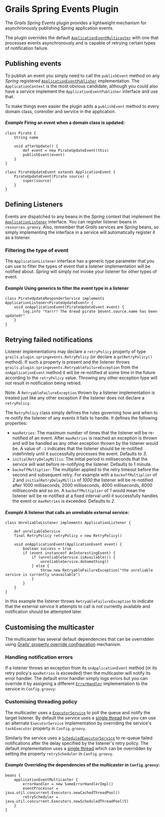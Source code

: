 # Grails Spring Events Plugin

The _Grails Spring Events_ plugin provides a lightweight mechanism for asynchronously publishing _Spring_ application events.

The plugin overrides the default [`ApplicationEventMulticaster`][7] with one that processes events asynchronously and is capable of retrying certain types of notification failure. 

## Publishing events

To publish an event you simply need to call the `publishEvent` method on any _Spring_ registered [`ApplicationEventPublisher`][8] implementation. The `ApplicationContext` is the most obvious candidate, although you could also have a service implement the `ApplicationEventPublisher` interface and use that.

To make things even easier the plugin adds a `publishEvent` method to every domain class, controller and service in the application.

#### _Example_ Firing an event when a domain class is updated:

	class Pirate {
		String name
		
		void afterUpdate() {
			def event = new PirateUpdateEvent(this)
			publishEvent(event)
		}
	}
	
	class PirateUpdateEvent extends ApplicationEvent {
		PirateUpdateEvent(Pirate source) {
			super(source)
		}
	}

## Defining Listeners

Events are dispatched to any beans in the _Spring_ context that implement the [`ApplicationListener`][9] interface. You can register listener beans in `resources.groovy`. Also, remember that _Grails_ services are _Spring_ beans, so simply implementing the interface in a service will automatically register it as a listener.

### Filtering the type of event

The `ApplicationListener` interface has a generic type parameter that you can use to filter the types of event that a listener implementation will be notified about. _Spring_ will simply not invoke your listener for other types of event.

#### _Example_ Using generics to filter the event type in a listener

	class PirateUpdateResponderService implements ApplicationListener<PirateUpdateEvent> {
		void onApplicationEvent(PirateUpdateEvent event) {
			log.info "Yarrr! The dread pirate $event.source.name has been updated!"
		}
	}

## Retrying failed notifications

Listener implementations may declare a `retryPolicy` property of type `grails.plugin.springevents.RetryPolicy` (or declare a `getRetryPolicy()` method). If such a property is present and the listener throws `grails.plugin.springevents.RetryableFailureException` from the `onApplicationEvent` method it will be re-notified at some time in the future according to the `retryPolicy` value. Throwing any other exception type will _not_ result in notification being retried.

Note: A `RetryableFailureException` thrown by a listener implementation is treated just like any other exception if the listener does not declare a `retryPolicy`.

The `RetryPolicy` class simply defines the rules governing how and when to re-notify the listener of any events it fails to handle. It defines the following properties:

* `maxRetries`: The maximum number of times that the listener will be re-notified of an event. After `maxRetries` is reached an exception is thrown and will be handled as any other exception thrown by the listener would be. A value of `-1` indicates that the listener should be re-notified indefinitely until it successfully processes the event. Defaults to _3_.
* `initialRetryDelayMillis`: The initial period in milliseconds that the service will wait before re-notifying the listener. Defaults to 1 minute.
* `backoffMultiplier`: The multiplier applied to the retry timeout before the second and subsequent retry. For example with a `backoffMultiplier` of _2_ and `initialRetryDelayMillis` of _1000_ the listener will be re-notified after 1000 milliseconds, 2000 milliseconds, 4000 milliseconds, 8000 milliseconds and so on. A `backoffMultiplier` of _1_ would mean the listener will be re-notified at a fixed interval until it successfully handles the event or `maxRetries` is exceeded. Defaults to _2_.

#### _Example_ A listener that calls an unreliable external service:

	class UnreliableListener implements ApplicationListener {
		
		def unreliableService
		final RetryPolicy retryPolicy = new RetryPolicy()
		
		void onApplicationEvent(ApplicationEvent event) {
			boolean success = true
			if (event instanceof AnInterestingEvent) {
				if (unreliableService.isAvailable()) {
					unreliableService.doSomething()
				} else {
					throw new RetryableFailureException("the unreliable service is currently unavailable")
				}
			}
		}
	}
	
In this example the listener throws `RetryableFailureException` to indicate that the external service it attempts to call is not currently available and notification should be attempted later.

## Customising the multicaster

The multicaster has several default dependencies that can be overridden using [Grails' property override configuration][1] mechanism.

### Handling notification errors

If a listener throws an exception from its `onApplicationEvent` method (or its retry policy's `maxRetries` is exceeded) then the multicaster will notify its error handler. The default error handler simply logs errors but you can override it by assigning a different [`ErrorHandler`][2] implementation to the service in `Config.groovy`:

### Customising threading policy

The multicaster uses a [`ExecutorService`][3] to poll the queue and notify the target listener. By default the service uses a [single thread][4] but you can use an alternate `ExecutorService` implementation by overriding the service's `taskExecutor` property in `Config.groovy`.

Similarly the service uses a [`ScheduledExecutorService`][5] to re-queue failed notifications after the delay specified by the listener's retry policy. The default implementation uses a [single thread][6] which can be overridden by setting the property `retryScheduler` in `Config.groovy`.

#### _Example_ Overriding the dependencies of the multicaster in `Config.groovy`:

	beans {
		applicationEventMulticaster {
			errorHandler = new SomeErrorHandlerImpl()
			eventProcessor = java.util.concurrent.Executors.newCachedThreadPool()
			retryScheduler = java.util.concurrent.Executors.newScheduledThreadPool(5)
		}
	}
	
[1]: http://grails.org/doc/latest/guide/14.%20Grails%20and%20Spring.html#14.6%20Property%20Override%20Configuration
[2]: http://static.springsource.org/spring/docs/3.0.x/javadoc-api/org/springframework/util/ErrorHandler.html "org.springframework.util.ErrorHandler"
[3]: http://java.sun.com/javase/6/docs/api/java/util/concurrent/ExecutorService.html "java.util.concurrent.ExecutorService"
[4]: http://java.sun.com/javase/6/docs/api/java/util/concurrent/Executors.html#newSingleThreadExecutor() "java.util.concurrent.Executors.newSingleThreadExecutor()"
[5]: http://java.sun.com/javase/6/docs/api/java/util/concurrent/ScheduledExecutorService.html "java.util.concurrent.ScheduledExecutorService"
[6]: http://java.sun.com/javase/6/docs/api/java/util/concurrent/Executors.html#newSingleThreadScheduledExecutor() "java.util.concurrent.Executors.newSingleThreadScheduledExecutor()"
[7]: http://static.springsource.org/spring/docs/3.0.x/javadoc-api/org/springframework/context/event/ApplicationEventMulticaster.html "org.springframework.context.event.ApplicationEventMulticaster"
[8]: http://static.springsource.org/spring/docs/3.0.x/javadoc-api/org/springframework/context/ApplicationEventPublisher.html "org.springframework.context.ApplicationEventPublisher"
[9]: http://static.springsource.org/spring/docs/3.0.x/javadoc-api/org/springframework/context/ApplicationListener.html "org.springframework.context.ApplicationListener"